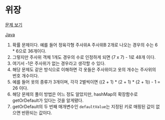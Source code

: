 # 위장

[문제 보기](https://programmers.co.kr/learn/courses/30/lessons/42578)

[Java](./solution.java)

1. 확률 문제이다. 예를 들어 정육각형 주사위A 주사위B 2개로 나오는 경우의 수는 6 * 6으로 36개이다.
2. 그렇지만 주사위 객체 1개도 경우의 수로 인정하게 되면 (7 x 7) - 1로 48개 이다.
3. 여기서 -1은 주사위가 없는 경우라고 생각할 수 있다.
4. 해당 문제도 같은 방식으로 이해하면 각 옷들은 주사위이고 옷의 개수는 주사위의 번호 개수이다.
5. 예를 들어 옷의 종류가 3개이며, 각각 2벌씩이면 ((2 + 1) * (2 + 1) * (2 + 1)) - 1 = 26 이다.
6. 해당 문제의 풀이 방법은 어느 정도 알았지만, hashMap의 확장함수로 getOrDefault가 있다는 것을 알게됐다.
7. getOrDefault의 두 번째 매개변수인 `defaultValue`는 지정된 키로 매핑된 값이 없으면 반환되는 값이다.
